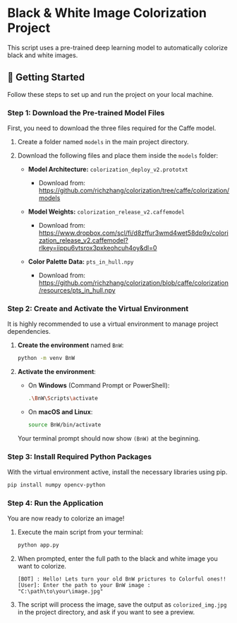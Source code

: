 # Black & White Image Colorization Project

This script uses a pre-trained deep learning model to automatically colorize black and white images.

## 🚀 Getting Started

Follow these steps to set up and run the project on your local machine.

### Step 1: Download the Pre-trained Model Files

First, you need to download the three files required for the Caffe model.

1. Create a folder named `models` in the main project directory.

2. Download the following files and place them inside the `models` folder:

   * **Model Architecture:** `colorization_deploy_v2.prototxt`

     * Download from: https://github.com/richzhang/colorization/tree/caffe/colorization/models

   * **Model Weights:** `colorization_release_v2.caffemodel`

     * Download from: https://www.dropbox.com/scl/fi/d8zffur3wmd4wet58dp9x/colorization_release_v2.caffemodel?rlkey=iippu6vtsrox3pxkeohcuh4oy&dl=0

   * **Color Palette Data:** `pts_in_hull.npy`

     * Download from: https://github.com/richzhang/colorization/blob/caffe/colorization/resources/pts_in_hull.npy

### Step 2: Create and Activate the Virtual Environment

It is highly recommended to use a virtual environment to manage project dependencies.

1. **Create the environment** named `BnW`:

   ```bash
   python -m venv BnW
   ```

2. **Activate the environment**:

   * On **Windows** (Command Prompt or PowerShell):

     ```bash
     .\BnW\Scripts\activate
     ```

   * On **macOS and Linux**:

     ```bash
     source BnW/bin/activate
     ```

   Your terminal prompt should now show `(BnW)` at the beginning.

### Step 3: Install Required Python Packages

With the virtual environment active, install the necessary libraries using pip.

```bash
pip install numpy opencv-python
```

### Step 4: Run the Application

You are now ready to colorize an image!

1. Execute the main script from your terminal:

   ```bash
   python app.py
   ```

2. When prompted, enter the full path to the black and white image you want to colorize.

   ```
   [BOT] : Hello! Lets turn your old BnW prictures to Colorful ones!!
   [User]: Enter the path to your BnW image : "C:\path\to\your\image.jpg"
   ```

3. The script will process the image, save the output as `colorized_img.jpg` in the project directory, and ask if you want to see a preview.
